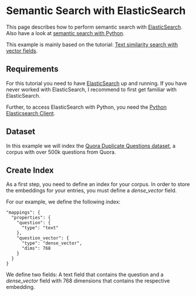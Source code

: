# Semantic Search with ElasticSearch
This page describes how to perform semantic search with [ElasticSearch](https://www.elastic.co/elasticsearch/). Also have a look at [semantic search with Python](semantic_search.md).

This example is mainly based on the tutorial: [Text similarity search with vector fields](https://www.elastic.co/blog/text-similarity-search-with-vectors-in-elasticsearch).

## Requirements
For this tutorial you need to have [ElasticSearch](https://www.elastic.co/elasticsearch/) up and running. If you have never worked with ElasticSearch, I recommend to first get familiar with ElasticSearch.

Further, to access ElasticSearch with Python, you need the [Python Elasticsearch Client](https://elasticsearch-py.readthedocs.io/en/master/).

## Dataset

In this example we will index the [Quora Duplicate Questions dataset](https://www.quora.com/q/quoradata/First-Quora-Dataset-Release-Question-Pairs), a corpus with over 500k questions from Quora. 

## Create Index
As a first step, you need to define an index for your corpus. In order to store the embeddings for your entries, you must define a *dense_vector* field.

For our example, we define the following index:
```
"mappings": {
  "properties": {
    "question": {
      "type": "text"
    },
    "question_vector": {
      "type": "dense_vector",
      "dims": 768
    }
  }
}
```

We define two fields: A text field that contains the question and a *dense_vector* field with 768 dimensions that contains the respective embedding.
